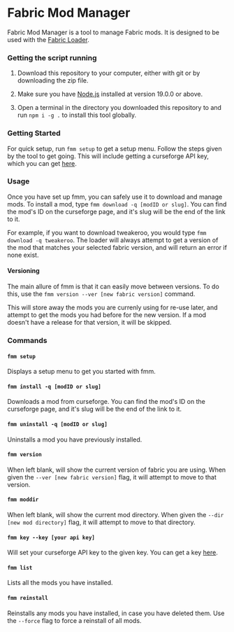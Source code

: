 # Fabric Mod Manager

Fabric Mod Manager is a tool to manage Fabric mods. It is designed to be used with the [Fabric Loader](https://fabricmc.net/use/).

### Getting the script running

1. Download this repository to your computer, either with git or by downloading the zip file.

2. Make sure you have [Node.js](https://nodejs.org/en/) installed at version 19.0.0 or above.

3. Open a terminal in the directory you downloaded this repository to and run `npm i -g .` to install this tool globally.

### Getting Started

For quick setup, run `fmm setup` to get a setup menu. Follow the steps given by the tool to get going. This will include getting a curseforge API key, which you can get [here](https://console.curseforge.com/#/api-keys).

### Usage

Once you have set up fmm, you can safely use it to download and manage mods. To install a mod, type `fmm download -q [modID or slug]`. You can find the mod's ID on the curseforge page, and it's slug will be the end of the link to it.

For example, if you want to download tweakeroo, you would type `fmm download -q tweakeroo`. The loader will always attempt to get a version of the mod that matches your selected fabric version, and will return an error if none exist.

#### Versioning

The main allure of fmm is that it can easily move between versions. To do this, use the `fmm version --ver [new fabric version]` command.

This will store away the mods you are currenly using for re-use later, and attempt to get the mods you had before for the new version. If a mod doesn't have a release for that version, it will be skipped.

### Commands

#### `fmm setup`
Displays a setup menu to get you started with fmm.

#### `fmm install -q [modID or slug]`
Downloads a mod from curseforge. You can find the mod's ID on the curseforge page, and it's slug will be the end of the link to it.

#### `fmm uninstall -q [modID or slug]`
Uninstalls a mod you have previously installed.

#### `fmm version`
When left blank, will show the current version of fabric you are using. When given the `--ver [new fabric version]` flag, it will attempt to move to that version.

#### `fmm moddir`
When left blank, will show the current mod directory. When given the `--dir [new mod directory]` flag, it will attempt to move to that directory.

#### `fmm key --key [your api key]`
Will set your curseforge API key to the given key. You can get a key [here](https://console.curseforge.com/#/api-keys).

#### `fmm list`
Lists all the mods you have installed.

#### `fmm reinstall`
Reinstalls any mods you have installed, in case you have deleted them. Use the `--force` flag to force a reinstall of all mods.
